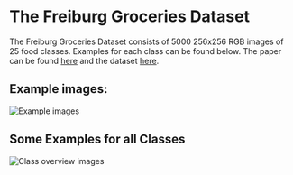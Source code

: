 # The Freiburg Groceries Dataset
The Freiburg Groceries Dataset consists of 5000 256x256 RGB images of 25 food classes. Examples for each class can be found below. The paper can be found [here](http://ais.informatik.uni-freiburg.de/publications/papers/jund16groceries.pdf) and the dataset [here](http://aisdatasets.informatik.uni-freiburg.de/freiburg_groceries_dataset/).

## Example images:
![Example images](https://github.com/rajeshXT/CNN-Implementation-on-Freiburg-Grocery-dataset/blob/main/examples.png)




## Some Examples for all Classes
![Class overview images](https://github.com/rajeshXT/CNN-Implementation-on-Freiburg-Grocery-dataset/blob/main/class_overview.png)
